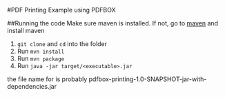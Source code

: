 #PDF Printing Example using PDFBOX


##Running the code
Make sure maven is installed. If not, go to [maven](http://maven.apache.org/) and install maven

1. `git clone` and `cd` into the folder
3. Run `mvn install`
4. Run `mvn package`
5. Run `java -jar target/<executable>.jar`

the file name for <executable> is probably pdfbox-printing-1.0-SNAPSHOT-jar-with-dependencies.jar